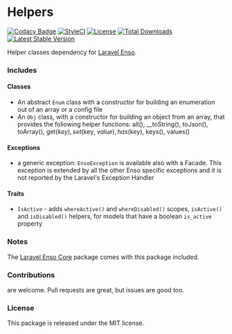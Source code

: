<!--h-->
# Helpers

[![Codacy Badge](https://api.codacy.com/project/badge/Grade/4c084aada0bf4f70bf397338300bfc5d)](https://www.codacy.com/app/laravel-enso/Helpers?utm_source=github.com&utm_medium=referral&utm_content=laravel-enso/Helpers&utm_campaign=badger)
[![StyleCI](https://styleci.io/repos/85466970/shield?branch=master)](https://styleci.io/repos/85466970)
[![License](https://poser.pugx.org/laravel-enso/helpers/license)](https://https://packagist.org/packages/laravel-enso/helpers)
[![Total Downloads](https://poser.pugx.org/laravel-enso/helpers/downloads)](https://packagist.org/packages/laravel-enso/helpers)
[![Latest Stable Version](https://poser.pugx.org/laravel-enso/helpers/version)](https://packagist.org/packages/laravel-enso/helpers)
<!--/h-->

Helper classes dependency for [Laravel Enso](https://github.com/laravel-enso/Enso).

### Includes

#### Classes
- An abstract `Enum` class with a constructor for building an enumeration out of an array or a config file 
- An `Obj` class, with a constructor for building an object from an array, that provides the following helper functions: all(), __toString(), toJson(), toArray(), get($key), set($key, $value), has($key), keys(), values()

#### Exceptions

- a generic exception: `EnsoException` is available also with a Facade. This exception is extended by all the other Enso specific exceptions and it is not reported by the Laravel's Exception Handler

#### Traits
- `IsActive` - adds `whereActive()` and `whereDisabled()` scopes, `isActive()` and `isDisabled()` helpers, for models that have a boolean `is_active` property

### Notes

The [Laravel Enso Core](https://github.com/laravel-enso/Core) package comes with this package included.

<!--h-->
### Contributions

are welcome. Pull requests are great, but issues are good too.

### License

This package is released under the MIT license.
<!--/h-->